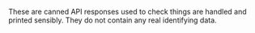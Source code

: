 These are canned API responses used to check things are handled and
printed sensibly. They do not contain any real identifying data.
